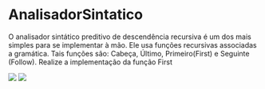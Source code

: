 # AnalisadorSintatico

O analisador sintático preditivo de descendência recursiva é um dos mais simples para se
implementar à mão. Ele usa funções recursivas associadas a gramática. Tais funções são: Cabeça,
Último, Primeiro(First) e Seguinte (Follow).
Realize a implementação da função First


<img src=https://i.imgur.com/hmn3t5G.png/>

<img src=https://i.imgur.com/CS2LT8y.png/>
